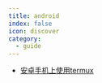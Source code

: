 ```yaml
---
title: android
index: false
icon: discover
category:
  - guide
---
```



- [安卓手机上使用termux](安卓手机上使用termux.md)
